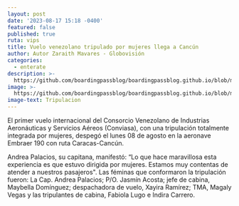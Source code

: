 ```yaml
---
layout: post
date: '2023-08-17 15:18 -0400'
featured: false
published: true
ruta: vips
title: Vuelo venezolano tripulado por mujeres llega a Cancún
author: Autor Zaraith Mavares - Globovisión
categories:
  - enterate
description: >-
  https://github.com/boardingpassblog/boardingpassblog.github.io/blob/main/assets/images/vuelo-mujeres-bp.jpg?raw=true
image: >-
  https://github.com/boardingpassblog/boardingpassblog.github.io/blob/main/assets/images/vuelo-mujeres-bp.jpg?raw=true
image-text: Tripulacion
---
```



El primer vuelo internacional del Consorcio Venezolano de Industrias Aeronáuticas y Servicios Aéreos (Conviasa), con una tripulación totalmente integrada por mujeres, despegó el lunes 08 de agosto en la aeronave Embraer 190 con ruta Caracas-Cancún.

Andrea Palacios, su capitana, manifestó: “Lo que hace maravillosa esta experiencia es que estuvo dirigida por mujeres. Estamos muy contentas de atender a nuestros pasajeros".
Las féminas que conformaron la tripulación fueron: La Cap. Andrea Palacios; P/O. Jasmín Acosta; jefe de cabina, Maybella Domínguez; despachadora de vuelo, Xayira Ramírez; TMA, Magaly Vegas y las tripulantes de cabina, Fabiola Lugo e Indira Carrero.


